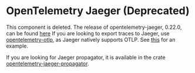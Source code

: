 # OpenTelemetry Jaeger (Deprecated)

This component is deleted. The release of opentelemetry-jaeger, 0.22.0, can be
found [here](https://crates.io/crates/opentelemetry-jaeger) If you are looking
to export traces to Jaeger, use
[opentelemetry-otlp](https://crates.io/crates/opentelemetry-otlp), as Jaeger
natively supports OTLP. See [this](../examples/tracing-jaeger/README.md) for an
example.

If you are looking for Jaeger propagator, it is available in the crate
[opentelemetry-jaeger-propagator](https://crates.io/crates/opentelemetry-jaeger-propagator).
